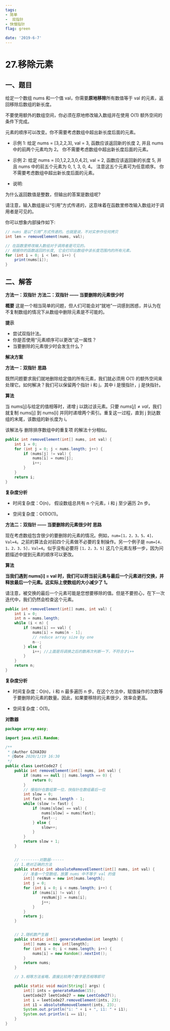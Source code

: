 ```yaml
---
tags:
- 简单
-  双指针
- 快慢指针
flag: green

date: '2019-6-7'
---
```



# 27.移除元素

## 一、题目

给定一个数组 nums 和一个值 val，你需要**原地移除**所有数值等于 val 的元素，返回移除后数组的新长度。

不要使用额外的数组空间，你必须在原地修改输入数组并在使用 O(1) 额外空间的条件下完成。

元素的顺序可以改变。你不需要考虑数组中超出新长度后面的元素。

- 示例 1:
给定 nums = [3,2,2,3], val = 3,
函数应该返回新的长度 2, 并且 nums 中的前两个元素均为 2。
你不需要考虑数组中超出新长度后面的元素。

- 示例 2:
给定 nums = [0,1,2,2,3,0,4,2], val = 2,
函数应该返回新的长度 5, 并且 nums 中的前五个元素为 0, 1, 3, 0, 4。
注意这五个元素可为任意顺序。
你不需要考虑数组中超出新长度后面的元素。

- 说明:

为什么返回数值是整数，但输出的答案是数组呢?

请注意，输入数组是以“引用”方式传递的，这意味着在函数里修改输入数组对于调用者是可见的。

你可以想象内部操作如下:
```java
// nums 是以“引用”方式传递的。也就是说，不对实参作任何拷贝
int len = removeElement(nums, val);

// 在函数里修改输入数组对于调用者是可见的。
// 根据你的函数返回的长度, 它会打印出数组中该长度范围内的所有元素。
for (int i = 0; i < len; i++) {
    print(nums[i]);
}
```



## 二、解答


**方法一：双指针**
**方法二：双指针 —— 当要删除的元素很少时**

**概要**
这是一个相当简单的问题，但人们可能会对“就地”一词感到困惑，并认为在不复制数组的情况下从数组中删除元素是不可能的。

**提示**
* 尝试双指针法。
* 你是否使用“元素顺序可以更改”这一属性？
* 当要删除的元素很少时会发生什么？

**解决方案**

**方法一：双指针**
**思路**

既然问题要求我们就地删除给定值的所有元素，我们就必须用 O(1) 的额外空间来处理它。如何解决？我们可以保留两个指针 i 和 j，其中 i 是慢指针，j 是快指针。

**算法**

当 nums[j]与给定的值相等时，递增 j 以跳过该元素。只要 $nums[j] \neq val$，我们就复制 nums[j] 到 nums[i] 并同时递增两个索引。重复这一过程，直到 j 到达数组的末尾，该数组的新长度为 i。

该解法与 删除排序数组中的重复项 的解法十分相似。

```Java
public int removeElement(int[] nums, int val) {
    int i = 0;
    for (int j = 0; j < nums.length; j++) {
        if (nums[j] != val) {
            nums[i] = nums[j];
            i++;
        }
    }
    return i;
}
```

**复杂度分析**

- 时间复杂度：O(n)， 假设数组总共有 n 个元素，i 和 j 至少遍历 2n 步。

- 空间复杂度：O(1)O(1)。

**方法二：双指针 —— 当要删除的元素很少时**
**思路**

现在考虑数组包含很少的要删除的元素的情况。例如，`num=[1，2，3，5，4]，Val=4`。之前的算法会对前四个元素做不必要的复制操作。另一个例子是 `num=[4，1，2，3，5]，Val=4`。似乎没有必要将 `[1，2，3，5]` 这几个元素左移一步，因为问题描述中提到元素的顺序可以更改。

**算法**

**当我们遇到 nums[i] = val 时，我们可以将当前元素与最后一个元素进行交换，并释放最后一个元素。这实际上使数组的大小减少了 1。**

请注意，被交换的最后一个元素可能是您想要移除的值。但是不要担心，在下一次迭代中，我们仍然会检查这个元素。

```Java
public int removeElement(int[] nums, int val) {
    int i = 0;
    int n = nums.length;
    while (i < n) {
        if (nums[i] == val) {
            nums[i] = nums[n - 1];
            // reduce array size by one
            n--;
        } else {
            i++; //上面是将调换之后的数再次判断一下，不符合才i++
        }
    }
    return n;
}
```

**复杂度分析**

- 时间复杂度：O(n)，i 和 n 最多遍历 n 步。在这个方法中，赋值操作的次数等于要删除的元素的数量。因此，如果要移除的元素很少，效率会更高。

- 空间复杂度：O(1)。



**对数器**

```java
package array.easy;

import java.util.Random;

/**
 * @Author GJXAIOU
 * @Date 2020/1/19 16:30
 */
public class LeetCode27 {
    public int removeElement(int[] nums, int val) {
        if (nums == null || nums.length == 0) {
            return 0;
        }
        // 慢指针在数组第一位，快指针在数组最后一位
        int slow = 0;
        int fast = nums.length - 1;
        while (slow != fast) {
            if (nums[slow] == val) {
                nums[slow] = nums[fast];
                fast--;
            } else {
                slow++;
            }
        }
        return slow + 1;
    }


    // --------对数器------
    // 1.绝对正确的方法
    public static int absoluteRemoveElement(int[] nums, int val) {
        // 准备一个空数组，放置 nums 中不等于 val 的值
        int[] resNum = new int[nums.length];
        int j = 0;
        for (int i = 0; i < nums.length; i++) {
            if (nums[i] != val) {
                resNum[j] = nums[i];
                j++;
            }
        }
        return j;
    }


    // 2.随机数产生器
    public static int[] generateRamdom(int length) {
        int[] nums = new int[length];
        for (int i = 0; i < nums.length; i++) {
            nums[i] = new Random().nextInt();
        }
        return nums;
    }

    // 3.相等方法省略，直接比较两个数字是否相等即可

    public static void main(String[] args) {
        int[] ints = generateRamdom(15);
        LeetCode27 leetCode27 = new LeetCode27();
        int i = leetCode27.removeElement(ints, 23);
        int i1 = absoluteRemoveElement(ints, 23);
        System.out.println("i: " + i + ", i1: " + i1);
        System.out.println(i == i1);
    }
}

```

